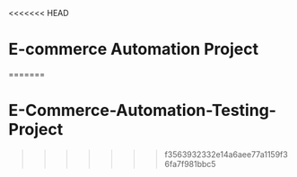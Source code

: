 <<<<<<< HEAD
# E-commerce Automation Project
=======
# E-Commerce-Automation-Testing-Project
>>>>>>> f3563932332e14a6aee77a1159f36fa7f981bbc5
